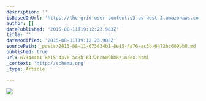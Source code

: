 ```yaml
---
description: ''
isBasedOnUrl: 'https://the-grid-user-content.s3-us-west-2.amazonaws.com/4b683ae5-c509-40c9-8d83-0f53038491f9.png'
author: []
datePublished: '2015-08-11T19:12:23.983Z'
title: ''
dateModified: '2015-08-11T19:12:23.983Z'
sourcePath: _posts/2015-08-11-673434b1-8e15-4a76-ac3b-6472bc609bb8.md
published: true
url: 673434b1-8e15-4a76-ac3b-6472bc609bb8/index.html
_context: 'http://schema.org'
_type: Article

---
```

![](https://the-grid-user-content.s3-us-west-2.amazonaws.com/4b683ae5-c509-40c9-8d83-0f53038491f9.png)